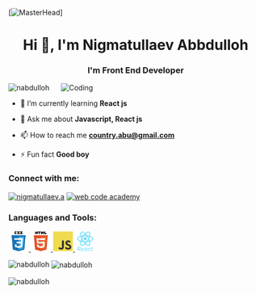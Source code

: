 [![MasterHead](https://hackernoon.com/images/1*KBGdMaU_emZX4XR1AvkD4A.gif)]
<h1 align="center">Hi 👋, I'm Nigmatullaev Abbdulloh</h1>
<h3 align="center">I'm Front End Developer</h3>
<img align="right" alt="Coding" width="400" src="https://i.pinimg.com/originals/50/83/e0/5083e0a2a7dcaae07c142e8b87036a27.gif" />

<p align="left"> <img src="https://komarev.com/ghpvc/?username=nabdulloh&label=Profile%20views&color=0e75b6&style=flat" alt="nabdulloh" /> </p>

- 🌱 I’m currently learning **React js**

- 💬 Ask me about **Javascript, React js**

- 📫 How to reach me **country.abu@gmail.com**

- ⚡ Fun fact **Good boy**

<h3 align="left">Connect with me:</h3>
<p align="left">
<a href="https://instagram.com/nigmatullaev.a" target="blank"><img align="center" src="https://raw.githubusercontent.com/rahuldkjain/github-profile-readme-generator/master/src/images/icons/Social/instagram.svg" alt="nigmatullaev.a" height="30" width="40" /></a>
<a href="https://www.youtube.com/c/web code academy" target="blank"><img align="center" src="https://raw.githubusercontent.com/rahuldkjain/github-profile-readme-generator/master/src/images/icons/Social/youtube.svg" alt="web code academy" height="30" width="40" /></a>
</p>

<h3 align="left">Languages and Tools:</h3>
<p align="left"> <a href="https://www.w3schools.com/css/" target="_blank" rel="noreferrer"> <img src="https://raw.githubusercontent.com/devicons/devicon/master/icons/css3/css3-original-wordmark.svg" alt="css3" width="40" height="40"/> </a> <a href="https://www.w3.org/html/" target="_blank" rel="noreferrer"> <img src="https://raw.githubusercontent.com/devicons/devicon/master/icons/html5/html5-original-wordmark.svg" alt="html5" width="40" height="40"/> </a> <a href="https://developer.mozilla.org/en-US/docs/Web/JavaScript" target="_blank" rel="noreferrer"> <img src="https://raw.githubusercontent.com/devicons/devicon/master/icons/javascript/javascript-original.svg" alt="javascript" width="40" height="40"/> </a> <a href="https://reactjs.org/" target="_blank" rel="noreferrer"> <img src="https://raw.githubusercontent.com/devicons/devicon/master/icons/react/react-original-wordmark.svg" alt="react" width="40" height="40"/> </a> </p>

<p><img align="left" src="https://github-readme-stats.vercel.app/api/top-langs?username=nabdulloh&show_icons=true&locale=en&layout=compact" alt="nabdulloh" /></p>

<p>&nbsp;<img align="center" src="https://github-readme-stats.vercel.app/api?username=nabdulloh&show_icons=true&locale=en" alt="nabdulloh" /></p>

<p><img align="center" src="https://github-readme-streak-stats.herokuapp.com/?user=nabdulloh&" alt="nabdulloh" /></p>

